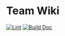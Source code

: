 # Team Wiki

[![Lint](https://github.com/hznuacm/team/actions/workflows/lint.yml/badge.svg)](https://github.com/hznuacm/team/actions/workflows/lint.yml)
[![Build Doc](https://github.com/hznuacm/team/actions/workflows/build.yml/badge.svg)](https://github.com/hznuacm/team/actions/workflows/build.yml)
